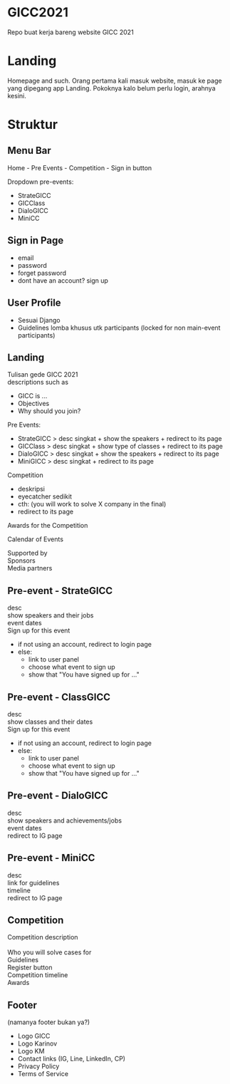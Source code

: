 # GICC2021
Repo buat kerja bareng website GICC 2021

# Landing
Homepage and such. Orang pertama kali masuk website, masuk ke page yang dipegang app Landing. Pokoknya kalo belum perlu login, arahnya kesini.

# Struktur
## Menu Bar
Home - Pre Events - Competition - Sign in button

Dropdown pre-events:
* StrateGICC   
* GICClass     
* DialoGICC
* MiniCC

## Sign in Page
* email
* password
* forget password
* dont have an account? sign up

## User Profile
* Sesuai Django
* Guidelines lomba khusus utk participants (locked for non main-event participants)

## Landing
Tulisan gede GICC 2021<br/>
descriptions such as
 * GICC is ...
 * Objectives
 * Why should you join?

Pre Events:
* StrateGICC > desc singkat + show the speakers + redirect to its page<br/>
* GICClass > desc singkat + show type of classes + redirect to its page<br/>
* DialoGICC > desc singkat + show the speakers + redirect to its page
* MiniGICC > desc singkat + redirect to its page

Competition
* deskripsi
* eyecatcher sedikit
* cth: (you will work to solve X company in the final)
* redirect to its page

Awards for the Competition <br/>

Calendar of Events<br/>

Supported by<br/>
Sponsors<br/>
Media partners<br/>

## Pre-event - StrateGICC
desc<br/>
show speakers and their jobs<br/>
event dates<br/>
Sign up for this event<br/>
* if not using an account, redirect to login page
* else:
  * link to user panel
  * choose what event to sign up
  * show that "You have signed up for ..."

## Pre-event - ClassGICC
desc<br/>
show classes and their dates<br/>
Sign up for this event<br/>
* if not using an account, redirect to login page
* else:
  * link to user panel
  * choose what event to sign up
  * show that "You have signed up for ..."

## Pre-event - DialoGICC
desc<br/>
show speakers and achievements/jobs<br/>
event dates<br/>
redirect to IG page<br/>

## Pre-event - MiniCC
desc<br/>
link for guidelines<br/>
timeline<br/>
redirect to IG page<br/>

## Competition
Competition description	<br/>	
Who you will solve cases for<br/>
Guidelines<br/>
Register button<br/>
Competition timeline<br/>
Awards<br/>

## Footer
(namanya footer bukan ya?)
* Logo GICC
* Logo Karinov
* Logo KM	
* Contact links (IG, Line, LinkedIn, CP)
* Privacy Policy
* Terms of Service
